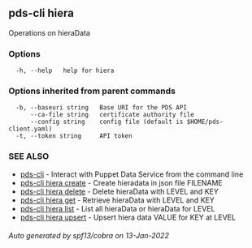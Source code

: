 ## pds-cli hiera

Operations on hieraData

### Options

```
  -h, --help   help for hiera
```

### Options inherited from parent commands

```
  -b, --baseuri string   Base URI for the PDS API
      --ca-file string   certificate authority file
      --config string    config file (default is $HOME/pds-client.yaml)
  -t, --token string     API token
```

### SEE ALSO

* [pds-cli](pds-cli.md)	 - Interact with Puppet Data Service from the command line
* [pds-cli hiera create](pds-cli_hiera_create.md)	 - Create hieradata in json file FILENAME
* [pds-cli hiera delete](pds-cli_hiera_delete.md)	 - Delete hieraData with LEVEL and KEY
* [pds-cli hiera get](pds-cli_hiera_get.md)	 - Retrieve hieraData with LEVEL and KEY
* [pds-cli hiera list](pds-cli_hiera_list.md)	 - List all hieraData or hieraData for LEVEL
* [pds-cli hiera upsert](pds-cli_hiera_upsert.md)	 - Upsert hiera data VALUE for KEY at LEVEL

###### Auto generated by spf13/cobra on 13-Jan-2022
